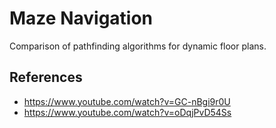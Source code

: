# Maze Navigation
Comparison of pathfinding algorithms for dynamic floor plans.

## References
- https://www.youtube.com/watch?v=GC-nBgi9r0U
- https://www.youtube.com/watch?v=oDqjPvD54Ss